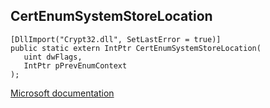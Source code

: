 ## CertEnumSystemStoreLocation

```
[DllImport("Crypt32.dll", SetLastError = true)]
public static extern IntPtr CertEnumSystemStoreLocation(
   uint dwFlags,
   IntPtr pPrevEnumContext
);
```

[Microsoft documentation](https://docs.microsoft.com/en-us/windows/win32/api/wincrypt/nf-wincrypt-certenumsystemstorelocation)
